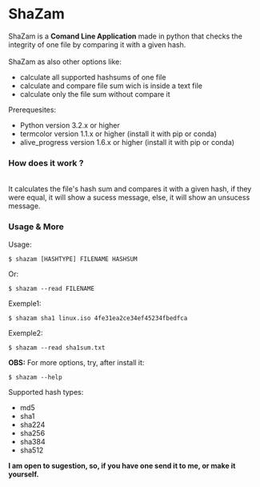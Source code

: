 # ShaZam

 ShaZam is a **Comand Line Application** made in python that checks the integrity of one file by comparing it with a given hash.
<br>
<br>
ShaZam as also other options like:
* calculate all supported hashsums of one file
* calculate and compare file sum wich is inside a text file
* calculate only the file sum without compare it 

Prerequesites:
* Python version 3.2.x or higher
* termcolor version 1.1.x or higher (install it with pip or conda)
* alive_progress version 1.6.x or higher (install it with pip or conda)


### How does it work ?
<br>
It calculates the file's hash sum and compares it with a given hash, if they were equal, it will show a sucess message, else, it will show an unsucess message.

### Usage & More
Usage:
	
	$ shazam [HASHTYPE] FILENAME HASHSUM
	
Or:

	$ shazam --read FILENAME
	
Exemple1:

  	$ shazam sha1 linux.iso 4fe31ea2ce34ef45234fbedfca
	
Exemple2:

	$ shazam --read sha1sum.txt

**OBS:** For more options, try, after install it:

	$ shazam --help
  
Supported hash types:

* md5
* sha1
* sha224
* sha256
* sha384
* sha512

**I am open to sugestion, so, if you have one send it to me, or make it yourself.**
